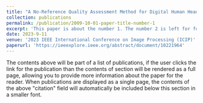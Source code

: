 ```yaml
---
title: "A No-Reference Quality Assessment Method for Digital Human Head"
collection: publications
permalink: /publication/2009-10-01-paper-title-number-1
excerpt: 'This paper is about the number 1. The number 2 is left for future work.'
date: 2023-9-11
venue: '2023 IEEE International Conference on Image Processing (ICIP)'
paperurl: 'https://ieeexplore.ieee.org/abstract/document/10221964'
---
```


The contents above will be part of a list of publications, if the user clicks the link for the publication than the contents of section will be rendered as a full page, allowing you to provide more information about the paper for the reader. When publications are displayed as a single page, the contents of the above "citation" field will automatically be included below this section in a smaller font.
